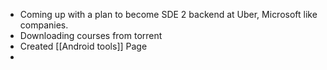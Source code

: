 - Coming up with a plan to become SDE 2 backend at Uber, Microsoft like companies. 
- Downloading courses from torrent
- Created [[Android tools]] Page
- 

